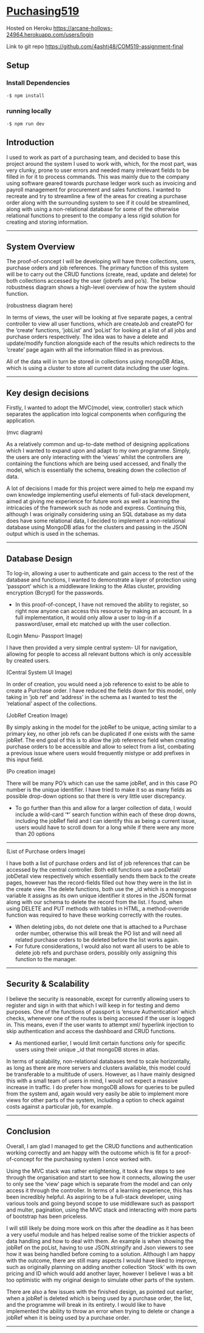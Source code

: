 # [Puchasing519](https://github.com/4ashtj48/COM519-assignment)

Hosted on Heroku
https://arcane-hollows-24964.herokuapp.com/users/login

Link to git repo 
https://github.com/4ashtj48/COM519-assignment-final

## Setup

### Install Dependencies

``` cmd
-$ npm install
```
### running locally
```
-$ npm run dev
```

## Introduction

I used to work as part of a purchasing team, and decided to base this project around the system I used to work with, which, for the most part, was very clunky, prone to user errors and needed many irrelevant fields to be filled in for it to process commands. This was mainly due to the company using software geared towards purchase ledger work such as invoicing and payroll management for procurement and sales functions.
I wanted to recreate and try to streamline a few of the areas for creating a purchase order along with the surrounding system to see if it could be streamlined, along with using a non-relational database for some of the otherwise relational functions to present to the company a less rigid solution for creating and storing information.

---

## System Overview

The proof-of-concept I will be developing will have three collections, users, purchase orders and job references. The primary function of this system will be to carry out the CRUD functions (create, read, update and delete) for both collections accessed by the user (jobrefs and po’s).
The below robustness diagram shows a high-level overview of how the system should function.

(robustness diagram here)

In terms of views, the user will be looking at five separate pages, a central controller to view all user functions, which are  createJob and createPO for the ‘create’ functions, ‘jobList’ and ‘poList’ for looking at a list of all jobs and purchase orders respectively. The idea was to have a delete and update/modify function alongside each of the results which redirects to the ‘create’ page again with all the information filled in as previous.

All of the data will in turn be stored in collections using mongoDB Atlas, which is using a cluster to store all current data including the user logins.

---

## Key design decisions

Firstly, I wanted to adopt the MVC(model, view, controller) stack which separates the application into logical components when configuring the application.

(mvc diagram)

As a relatively common and up-to-date method of designing applications which I wanted to expand upon and adapt to my own programme. Simply, the users are only interacting with the ‘views’ whilst the controllers are containing the functions which are being used accessed, and finally the model, which is essentially the schema, breaking down the collection of data.

A lot of decisions I made for this project were aimed to help me expand my own knowledge   implementing useful elements of full-stack development, aimed at giving me experience for future work as well as learning the intricacies of the framework such as node and express.
Continuing this, although I was originally considering using an SQL database as my data does have some relational data, I decided to implement a non-relational database using MongoDB atlas for the clusters and passing in the JSON output which is used in the schemas.

---

## Database Design

To log-in, allowing a user to authenticate and gain access to the rest of the database and functions, I wanted to demonstrate a layer of protection using ‘passport’ which is a middleware linking to the Atlas cluster, providing encryption (Bcrypt) for the passwords. 

  *	In this proof-of-concept, I have not removed the ability to register, so right now anyone can access this resource by making an account. In a full implementation, it would only allow a user to log-in if a password/user, email etc matched up with the user collection.

(Login Menu- Passport Image)

I have then provided a very simple central system- UI for navigation, allowing for people to access all relevant buttons which is only accessible by created users.

(Central System UI Image)

In order of creation, you would need a job reference to exist to be able to create a Purchase order. I have reduced the fields down for this model, only taking in ‘job ref’ and ‘address’ in the schema as I wanted to test the ‘relational’ aspect of the collections.

(JobRef Creation Image)

By simply asking in the model for the jobRef to be unique, acting similar to a primary key, no other job refs can be duplicated if one exists with the same jobRef. The end goal of this is to allow the job reference field when creating purchase orders to be accessible and allow to select from a list, combating a previous issue where users would frequently mistype or add prefixes in this input field.

(Po creation image)

There will be many PO’s which can use the same jobRef, and in this case PO number is the unique identifier. I have tried to make it so as many fields as possible drop-down options so that there is very little user discrepancy.
  *	To go further than this and allow for a larger collection of data, I would include a wild-card ‘*’ search function within each of these drop downs, including the jobRef field and I can identify this as being a current issue, users would have to scroll down for a long while if there were any more than 20 options

---

(List of Purchase orders Image)

I have both a list of purchase orders and list of job references that can be accessed by the central controller. 
Both edit functions use a poDetail/ jobDetail view respectively which essentially sends them back to the create pages, however has the record-fields filled out how they were in the list in the create view.
The delete functions, both use the _id which is a mongoose variable it assigns as its own unique identifier it stores in the JSON format along with our schema to delete the record from the list.
I found, when using DELETE and PUT methods with tables in HTML, a method-override function was required to have these working correctly with the routes.

  *	When deleting jobs, do not delete one that is attached to a Purchase order number, otherwise this will break the PO list and will need all related purchase orders to be deleted before the list works again.
  *	For future considerations, I would also not want all users to be able to delete job refs and purchase orders, possibly only assigning this function to the manager.

---

## Security & Scalability

I believe the security is reasonable, except for currently allowing users to register and sign in with that which I will keep in for testing and demo purposes. One of the functions of passport is ‘ensure Authentication’ which checks, whenever one of the routes is being accessed if the user is logged in.
This means, even if the user wants to attempt xml/ hyperlink injection to skip authentication and access the dashboard and CRUD functions.
  *	As mentioned earlier, I would limit certain functions only for specific users using their unique _id that mongoDB stores in atlas.

In terms of scalability, non-relational databases tend to scale horizontally, as long as there are more servers and clusters available, this model could be transferable to a multitude of users. However, as I have mainly designed this with a small team of users in mind, I would not expect a massive increase in traffic.
I do prefer how mongoDB allows for queries to be pulled from the system and, again would very easily be able to implement more views for other parts of the system, including a option to check against costs against a particular job, for example.


---

## Conclusion

Overall, I am glad I managed to get the CRUD functions and authentication working correctly and am happy with the outcome which is fit for a proof-of-concept for the purchasing system I once worked with.

Using the MVC stack was rather enlightening, it took a few steps to see through the organisation and start to see how it connects, allowing the user to only see the ‘view’ page which is separate from the model and can only access it through the controller. 
In terms of a learning experience, this has been incredibly helpful. As aspiring to be a full-stack developer, using various tools and going beyond scope to use middleware such as passport and multer, pagination, using the MVC stack and interacting with more parts of bootstrap has been priceless.

I will still likely be doing more work on this after the deadline as it has been a very useful module and has helped realise some of the trickier aspects of data handling and how to deal with them. An example is when showing the jobRef on the poList, having to use JSON.stringify and Json viewers to see how it was being handled before coming to a solution.
Although I am happy with the outcome, there are still many aspects I would have liked to improve, such as originally planning on adding another collection ‘Stock’ with its own pricing and ID which would add another layer, however I believe I was a bit too optimistic with my original design to simulate other parts of the system.

There are also a few issues with the finished design, as pointed out earlier, when a jobRef is deleted which is being used by a purchase order, the list, and the programme will break in its entirety. I would like to have implemented the ability to throw an error when trying to delete or change a jobRef when it is being used by a purchase order.

---


